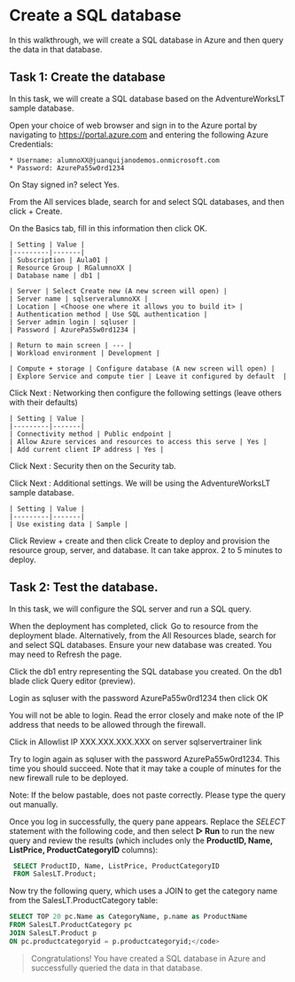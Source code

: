 # Create a SQL database #
In this walkthrough, we will create a SQL database in Azure and then query the data in that database.

## Task 1: Create the database ##
In this task, we will create a SQL database based on the AdventureWorksLT sample database.

Open your choice of web browser and sign in to the Azure portal by navigating to https://portal.azure.com and entering the following Azure Credentials:

    * Username: alumnoXX@juanquijanodemos.onmicrosoft.com
    * Password: AzurePa55w0rd1234

On Stay signed in? select Yes.

From the All services blade, search for and select SQL databases, and then click + Create.

On the Basics tab, fill in this information then click OK.

    | Setting | Value |
    |---------|-------|
    | Subscription | Aula01 |
    | Resource Group | RGalumnoXX |
    | Database name | db1 |

    | Server | Select Create new (A new screen will open) |
    | Server name | sqlserveralumnoXX |
    | Location | <Choose one where it allows you to build it> |
    | Authentication method | Use SQL authentication |
    | Server admin login | sqluser |
    | Password | AzurePa55w0rd1234 |

    | Return to main screen | --- |
    | Workload environment | Development |
    
    | Compute + storage | Configure database (A new screen will open) |
    | Explore Service and compute tier | Leave it configured by default  |

Click Next : Networking then configure the following settings (leave others with their defaults)

    | Setting | Value |
    |---------|-------|
    | Connectivity method | Public endpoint |
    | Allow Azure services and resources to access this serve | Yes |
    | Add current client IP address | Yes |

Click Next : Security then on the Security tab.

Click Next : Additional settings. We will be using the AdventureWorksLT sample database.

    | Setting | Value |
    |---------|-------|
    | Use existing data | Sample |

Click Review + create and then click Create to deploy and provision the resource group, server, and database. It can take approx. 2 to 5 minutes to deploy.

## Task 2: Test the database. ##
In this task, we will configure the SQL server and run a SQL query.

When the deployment has completed, click  Go to resource from the deployment blade. Alternatively, from the All Resources blade, search for and select SQL databases. Ensure your new database was created. You may need to Refresh the page.

Click the db1 entry representing the SQL database you created. On the db1 blade click Query editor (preview).

Login as sqluser with the password AzurePa55w0rd1234 then click OK

You will not be able to login. Read the error closely and make note of the IP address that needs to be allowed through the firewall.

Click in Allowlist IP XXX.XXX.XXX.XXX on server sqlservertrainer link

Try to login again as sqluser with the password AzurePa55w0rd1234. This time you should succeed. Note that it may take a couple of minutes for the new firewall rule to be deployed.

Note: If the below pastable, does not paste correctly. Please type the query out manually.

Once you log in successfully, the query pane appears. Replace the *SELECT* statement with the following code, and then select **▷ Run** to run the new query and review the results (which includes only the **ProductID, Name, ListPrice, ProductCategoryID** columns):

```sql
 SELECT ProductID, Name, ListPrice, ProductCategoryID
 FROM SalesLT.Product;
```

Now try the following query, which uses a JOIN to get the category name from the SalesLT.ProductCategory table:

```sql
SELECT TOP 20 pc.Name as CategoryName, p.name as ProductName
FROM SalesLT.ProductCategory pc
JOIN SalesLT.Product p
ON pc.productcategoryid = p.productcategoryid;</code>
```

> Congratulations! You have created a SQL database in Azure and successfully queried the data in that database.
